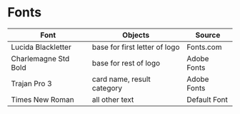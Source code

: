 # Fonts

| Font                 | Objects                       | Source       |
| -------------------- | ----------------------------- | ------------ |
| Lucida Blackletter   | base for first letter of logo | Fonts.com    |
| Charlemagne Std Bold | base for rest of logo         | Adobe Fonts  |
| Trajan Pro 3         | card name, result category    | Adobe Fonts  |
| Times New Roman      | all other text                | Default Font |
